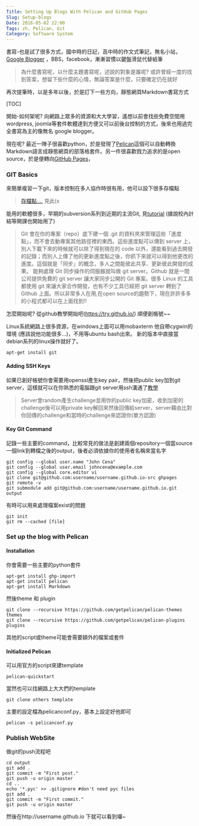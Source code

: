 ```yaml
---
Title: Setting Up Blogs With Pelican and GitHub Pages
Slug: Setup-blogs
Date: 2016-05-02 22:00
Tags: zh, Pelican, Git
Category: Software System 
---
```



書寫-也是試了很多方式，國中時的日記，高中時的作文式筆記，無名小站，[Google Blogger][Blogger] ，BBS，facebook，漸漸習慣以鍵盤滑鼠代替紙筆

> 為什麼書寫呢，以什麼主題書寫呢，述說的對象是誰呢? 或許曾經一度的找到答案，想留下些什麼的心情，無論答案是什麼，只要確定仍在就好

再次提筆時，以是多年以後，於是訂下一些方向，靜態網頁Markdown書寫方式

[TOC]

開始-如何架呢? 向網路上眾多的資源和大大學習，遙想以前會找些免費空間用wordpress, joomla等套件軟體達到方便又可以前後台控制的方式，後來也用過完全書寫為主的像無名 google blogger。

現在呢? 最近一陣子很喜歡python，於是發現了[Pelican][Pelican]這個可以自動轉換Markdown語言成靜態網頁的部落格套件。另一件很喜歡戮力追求的是open source，於是便轉向[GitHub Pages][GitPage]，

[Blogger]:http://phonchi.blogspot.tw/
[Pelican]:https://github.com/getpelican/pelican
[GitPage]:https://pages.github.com/

### GIT Basics
來簡單複習一下git，版本控制在多人協作時很有用，他可以設下很多存檔點

> [存檔點....][Save] 見此(x

能用的軟體很多，早期的subversion系列到近期的主流Git, 見[tutorial][Gittutorial] (據說校內計結等開課也開始用了)

> Git 會在你的專案（repo）底下建一個 .git 的資料夾來管理這些「進度點」，而不會去動專案其他路徑裡的東西。這些進度點可以傳到 server 上，別人下載下來的時候就可以除了得到現在的 code 以外，還能看到過去開發的記錄；而別人上傳了他的更新進度點之後，你抓下來就可以得到他更改的進度。這個就是「同步」的概念，多人之間能彼此共享、更新彼此開發的成果。
> 能夠處理 Git 同步操作的伺服器就叫做 git server。Github 就是一間公司提供免費的 git server 讓大家同步公開的 Git 專案。很多 Linux 的工具都使用 git 來讓大家合作開發，也有不少工具已經把 git server 轉到了 Github 上面。所以非常多人在用,在open source的趨勢下，現在許許多多的小程式都可以在上面找到!!

怎麼開始呢? 從github教學開始吧(https://try.github.io/) 順便創帳號~~


Linux系統網路上很多資源，在windows上面可以用mobaxterm 他自帶cygwin的環境 (應該說他功能很多...)，不用等ubuntu bash出來。 新的版本中直接當debian系列的linux操作就好了。
```
apt-get install git
```

#### Adding SSH Keys
如果已創好帳號你會需要用openssl產生key pair，然後把public key加到git server，這樣就可以在你熟悉的電腦跟git server用ssh溝通了[教學][SSHKey]

> Server會random產生challenge並用你的public key加密，收到加密的challenge後可以用private key解回來然後回傳給server，server藉由比對你回傳的challenge和當時的challenge來認證你(單方認證)

#### Key Git Command
記錄一些主要的command，比較常見的做法是創建兩個repository一個當source一個link到轉檔之後的output，後者必須依據你的使用者名稱來當名字

```
git config --global user.name "John Cena"
git config --global user.email johncena@example.com
git config --global core.editor vi
git clone git@github.com:username/username.github.io-src ghpages
git remote -v
git submodule add git@github.com:username/username.github.io.git output
```

有時可以用來處理檔案exist的問題
```
git init
git rm --cached [file]
```

### Set up the blog with Pelican


#### Installation

你會需要一些主要的python套件
```
apt-get install ghp-import
apt-get install pelican
apt-get install Markdown
```

然後theme 和 plugin
```
git clone --recursive https://github.com/getpelican/pelican-themes themes
git clone --recursive https://github.com/getpelican/pelican-plugins plugins

```

其他的script或theme可能會需要額外的檔案或套件

#### Initialized Pelican
可以用官方的script來建template
```
pelican-quickstart
```
當然也可以找網路上大大們的template
```
git clone others template
```

主要的設定檔為pelicanconf.py，基本上設定好他即可
```
pelican -s pelicanconf.py
```


### Publish WebSite
做git的push流程吧
```
cd output
git add .
git commit -m "First post."
git push -u origin master
cd ..
echo '*.pyc' >> .gitignore #don't need pyc files
git add .
git commit -m "First commit."
git push -u origin master
```

然後在http://username.github.io 下就可以看到囉~



[Save]: https://www.facebook.com/RSR.lol/videos/vb.1587235684873434/1693237897606545/?type=2&theater
[Gittutorial]: http://dylandy.github.io/Easy-Git-Tutorial/
[SSHKey]: https://help.github.com/articles/generating-a-new-ssh-key-and-adding-it-to-the-ssh-agent/
